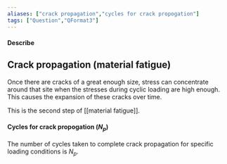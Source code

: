 ```yaml
---
aliases: ["crack propagation","cycles for crack propogation"]
tags: ["Question","QFormat3"]
---
```


#### Describe
## Crack propagation (material fatigue)
Once there are cracks of a great enough size, stress can concentrate around that site when the stresses during cyclic loading are high enough. This causes the expansion of these cracks over time. 

This is the second step of [[material fatigue]].

#### Cycles for crack propogation ($N_p$)
The number of cycles taken to complete crack propagation for specific loading conditions is $N_p$.